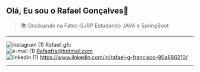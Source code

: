 ## Olá, Eu sou o Rafael Gonçalves👋

> 📚 Graduando na Fatec-SJRP
> Estudando JAVA e SpringBoot


---
![instagram (1)](https://user-images.githubusercontent.com/111470811/185404703-56daacfe-ce8b-4811-9290-4c9e5d427f03.png)  Rafael_gfc <br>
![e-mail (1)](https://user-images.githubusercontent.com/111470811/185405198-7cb41a8e-42e4-4e7f-a438-19b48e5c6616.png) Rafagfra@hotmail.com <br>
![linkedin (1)](https://user-images.githubusercontent.com/111470811/185406288-7aaab95a-77e0-4126-8d0d-18a0687a1dc9.png) https://www.linkedin.com/in/rafael-g-francisco-90a886210/

---
